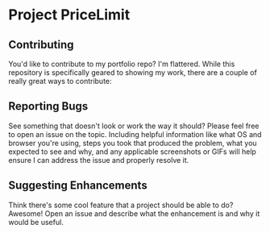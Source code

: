 # Project PriceLimit
## Contributing

You'd like to contribute to my portfolio repo? I'm flattered. While this repository is specifically geared to showing my work, there are a couple of really great ways to contribute:

## Reporting Bugs

See something that doesn't look or work the way it should? Please feel free to open an issue on the topic. Including helpful information like what OS and browser you're using, steps you took that produced the problem, what you expected to see and why, and any applicable screenshots or GIFs will help ensure I can address the issue and properly resolve it.

## Suggesting Enhancements

Think there's some cool feature that a project should be able to do? Awesome! Open an issue and describe what the enhancement is and why it would be useful.
